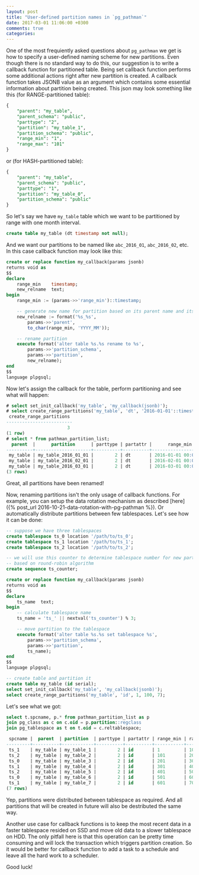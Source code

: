 ```yaml
---
layout: post
title: "User-defined partition names in `pg_pathman`"
date: 2017-03-01 11:06:00 +0300
comments: true
categories: 
---
```


One of the most frequiently asked questions about `pg_pathman` we get is how to specify a user-defined naming scheme for new partitions. Even though there is no standard way to do this, our suggestion is to write a callback function for partitioned table. Being set callback function performs some additional actions right after new partition is created.
A callback function takes JSONB value as an argument which contains some essential information about partition being created. This json may look something like this (for RANGE-partitioned table):

```sql
{
	"parent": "my_table",
	"parent_schema": "public",
	"parttype": "2",
	"partition": "my_table_1",
	"partition_schema": "public",
	"range_min": "1",
	"range_max": "101"
}

```

or (for HASH-partitioned table):

```sql
{
	"parent": "my_table",
	"parent_schema": "public",
	"parttype": "1",
	"partition": "my_table_0",
	"partition_schema": "public"
}
```
So let's say we have `my_table` table which we want to be partitioned by range with one month interval.

```sql
create table my_table (dt timestamp not null);
```

And we want our partitions to be named like `abc_2016_01`, `abc_2016_02`, etc. In this case callback function may look like this:

```sql
create or replace function my_callback(params jsonb)
returns void as
$$
declare
    range_min    timestamp;
    new_relname  text;
begin
    range_min := (params->>'range_min')::timestamp;

    -- generate new name for partition based on its parent name and its lower bound
    new_relname := format('%s_%s',
        params->>'parent',
        to_char(range_min, 'YYYY_MM'));

    -- rename partition
    execute format('alter table %s.%s rename to %s',
        params->>'partition_schema',
        params->>'partition',
        new_relname);
end
$$
language plpgsql;
```

Now let's assign the callback for the table, perform partitioning and see what will happen:

```sql
# select set_init_callback('my_table', 'my_callback(jsonb)');
# select create_range_partitions('my_table', 'dt', '2016-01-01'::timestamp, '1 month'::interval, 3);
 create_range_partitions 
-------------------------
                       3
(1 row)
# select * from pathman_partition_list;
  parent  |      partition      | parttype | partattr |      range_min      |      range_max      
----------+---------------------+----------+----------+---------------------+---------------------
 my_table | my_table_2016_01_01 |        2 | dt       | 2016-01-01 00:00:00 | 2016-02-01 00:00:00
 my_table | my_table_2016_02_01 |        2 | dt       | 2016-02-01 00:00:00 | 2016-03-01 00:00:00
 my_table | my_table_2016_03_01 |        2 | dt       | 2016-03-01 00:00:00 | 2016-04-01 00:00:00
(3 rows)
```
Great, all partitions have been renamed!

Now, renaming partitions isn't the only usage of callback functions. For example, you can setup the data rotation mechanism as described [here]({% post_url 2016-10-21-data-rotation-with-pg-pathman %}). Or automatically distribute partitions between few tablespaces. Let's see how it can be done:

```sql
-- suppose we have three tablespaces
create tablespace ts_0 location '/path/to/ts_0';
create tablespace ts_1 location '/path/to/ts_1';
create tablespace ts_2 location '/path/to/ts_2';

-- we will use this counter to determine tablespace number for new partition
-- based on round-robin algorithm
create sequence ts_counter;

create or replace function my_callback(params jsonb)
returns void as
$$
declare
    ts_name  text;
begin
	-- calculate tablespace name
    ts_name = 'ts_' || nextval('ts_counter') % 3;

    -- move partition to the tablespace
    execute format('alter table %s.%s set tablespace %s',
        params->>'partition_schema',
        params->>'partition',
        ts_name);
end
$$
language plpgsql;

-- create table and partition it
create table my_table (id serial);
select set_init_callback('my_table', 'my_callback(jsonb)');
select create_range_partitions('my_table', 'id', 1, 100, 7);
```

Let's see what we got:

```sql
select t.spcname, p.* from pathman_partition_list as p
join pg_class as c on c.oid = p.partition::regclass
join pg_tablespace as t on t.oid = c.reltablespace;

 spcname |  parent  | partition  | parttype | partattr | range_min | range_max 
---------+----------+------------+----------+----------+-----------+-----------
 ts_1    | my_table | my_table_1 |        2 | id       | 1         | 101
 ts_2    | my_table | my_table_2 |        2 | id       | 101       | 201
 ts_0    | my_table | my_table_3 |        2 | id       | 201       | 301
 ts_1    | my_table | my_table_4 |        2 | id       | 301       | 401
 ts_2    | my_table | my_table_5 |        2 | id       | 401       | 501
 ts_0    | my_table | my_table_6 |        2 | id       | 501       | 601
 ts_1    | my_table | my_table_7 |        2 | id       | 601       | 701
(7 rows)
```

Yep, partitions were distributed between tablespace as required. And all partitions that will be created in future will also be destributed the same way.

Another use case for callback functions is to keep the most recent data in a faster tablespace resided on SSD and move old data to a slower tablespace on HDD. The only pitfall here is that this operation can be pretty time consuming and will lock the transaction which triggers partition creation. So it would be better for callback function to add a task to a schedule and leave all the hard work to a scheduler.

Good luck!